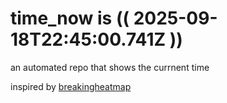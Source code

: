 # time_now is (( 2025-09-18T22:45:00.741Z ))

an automated repo that shows the currnent time

inspired by [breakingheatmap](https://github.com/breakingheatmap/breakingheatmap)